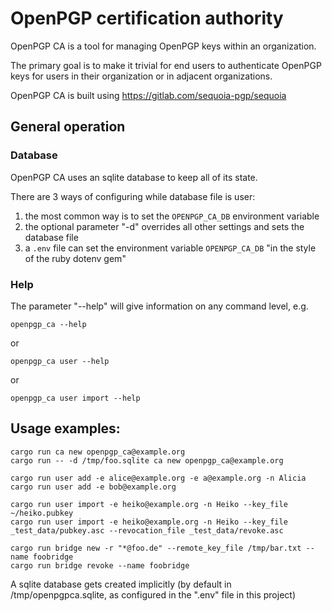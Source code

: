 # OpenPGP certification authority

OpenPGP CA is a tool for managing OpenPGP keys within an organization.

The primary goal is to make it trivial for end users to authenticate
OpenPGP keys for users in their organization or in adjacent organizations.

OpenPGP CA is built using https://gitlab.com/sequoia-pgp/sequoia


## General operation

### Database

OpenPGP CA uses an sqlite database to keep all of its state.

There are 3 ways of configuring while database file is user:

1) the most common way is to set the ```OPENPGP_CA_DB``` environment variable
2) the optional parameter "-d" overrides all other settings and sets the
   database file
3) a ```.env``` file can set the environment variable ```OPENPGP_CA_DB```
   "in the style of the ruby dotenv gem"

### Help

The parameter "--help" will give information on any command level, e.g.

```openpgp_ca --help```

or 

```openpgp_ca user --help```

or

```openpgp_ca user import --help```


## Usage examples:

```
cargo run ca new openpgp_ca@example.org
cargo run -- -d /tmp/foo.sqlite ca new openpgp_ca@example.org

cargo run user add -e alice@example.org -e a@example.org -n Alicia
cargo run user add -e bob@example.org

cargo run user import -e heiko@example.org -n Heiko --key_file ~/heiko.pubkey
cargo run user import -e heiko@example.org -n Heiko --key_file _test_data/pubkey.asc --revocation_file _test_data/revoke.asc

cargo run bridge new -r "*@foo.de" --remote_key_file /tmp/bar.txt --name foobridge
cargo run bridge revoke --name foobridge
```

A sqlite database gets created implicitly
(by default in /tmp/openpgpca.sqlite, as configured in the ".env" file in this project)